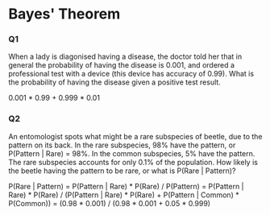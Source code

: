 # Bayes' Theorem

### Q1
When a lady is diagonised having a disease, the doctor told her that in general the probability of having the disease is 0.001, and ordered a professional test with a device (this device has accuracy of 0.99). What is the probability of having the disease given a positive test result.

0.001 * 0.99 + 0.999 * 0.01

### Q2
An entomologist spots what might be a rare subspecies of beetle, due to the pattern on its back. In the rare subspecies, 98% have the pattern, or P(Pattern | Rare) = 98%. In the common subspecies, 5% have the pattern. The rare subspecies accounts for only 0.1% of the population. How likely is the beetle having the pattern to be rare, or what is P(Rare | Pattern)?

P(Rare | Pattern) 
                = P(Pattern | Rare) * P(Rare) / P(Pattern)
                = P(Pattern | Rare) * P(Rare) / (P(Pattern | Rare) * P(Rare) + P(Pattern | Common) * P(Common))
                = (0.98 * 0.001) / (0.98 * 0.001 + 0.05 * 0.999)
